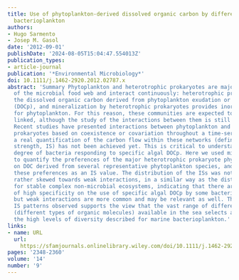 ```yaml
---
title: Use of phytoplankton-derived dissolved organic carbon by different types of
  bacterioplankton
authors:
- Hugo Sarmento
- Josep M. Gasol
date: '2012-09-01'
publishDate: '2024-08-05T15:04:47.554013Z'
publication_types:
- article-journal
publication: '*Environmental Microbiology*'
doi: 10.1111/j.1462-2920.2012.02787.x
abstract: 'Summary Phytoplankton and heterotrophic prokaryotes are major components
  of the microbial food web and interact continuously: heterotrophic prokaryotes utilize
  the dissolved organic carbon derived from phytoplankton exudation or cell lysis
  (DOCp), and mineralization by heterotrophic prokaryotes provides inorganic nutrients
  for phytoplankton. For this reason, these communities are expected to be closely
  linked, although the study of the interactions between them is still a major challenge.
  Recent studies have presented interactions between phytoplankton and heterotrophic
  prokaryotes based on coexistence or covariation throughout a time-series. However,
  a real quantification of the carbon flow within these networks (defined as the interaction
  strength, IS) has not been achieved yet. This is critical to understand the selectivity
  degree of bacteria responding to specific algal DOCp. Here we used microautoradiography
  to quantify the preferences of the major heterotrophic prokaryote phylogenetic groups
  on DOC derived from several representative phytoplankton species, and expressed
  these preferences as an IS value. The distribution of the ISs was not random but
  rather skewed towards weak interactions, in a similar way as the distributions described
  for stable complex non-microbial ecosystems, indicating that there are some cases
  of high specificity on the use of specific algal DOCp by some bacterial groups,
  but weak interactions are more common and may be relevant as well. The variety of
  IS patterns observed supports the view that the vast range of different resources
  (different types of organic molecules) available in the sea selects and maintains
  the high levels of diversity described for marine bacterioplankton.'
links:
- name: URL
  url: 
    https://sfamjournals.onlinelibrary.wiley.com/doi/10.1111/j.1462-2920.2012.02787.x
pages: '2348-2360'
volume: '14'
number: '9'
---
```

